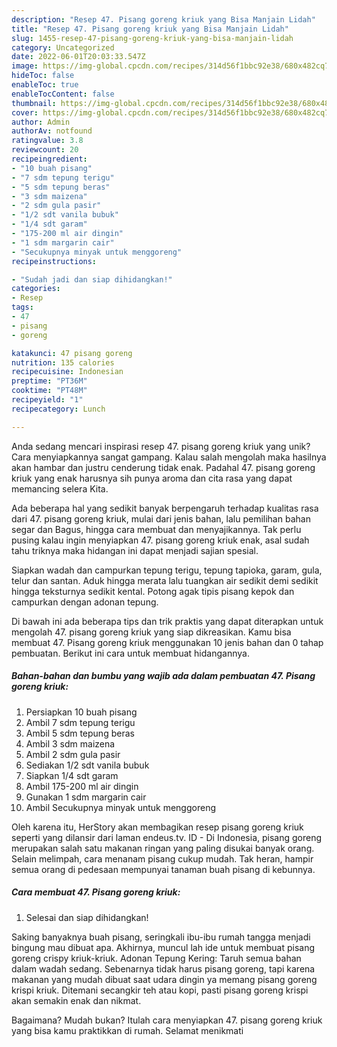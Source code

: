 ```yaml
---
description: "Resep 47. Pisang goreng kriuk yang Bisa Manjain Lidah"
title: "Resep 47. Pisang goreng kriuk yang Bisa Manjain Lidah"
slug: 1455-resep-47-pisang-goreng-kriuk-yang-bisa-manjain-lidah
category: Uncategorized
date: 2022-06-01T20:03:33.547Z
image: https://img-global.cpcdn.com/recipes/314d56f1bbc92e38/680x482cq70/47-pisang-goreng-kriuk-foto-resep-utama.jpg
hideToc: false
enableToc: true
enableTocContent: false
thumbnail: https://img-global.cpcdn.com/recipes/314d56f1bbc92e38/680x482cq70/47-pisang-goreng-kriuk-foto-resep-utama.jpg
cover: https://img-global.cpcdn.com/recipes/314d56f1bbc92e38/680x482cq70/47-pisang-goreng-kriuk-foto-resep-utama.jpg
author: Admin
authorAv: notfound
ratingvalue: 3.8
reviewcount: 20
recipeingredient:
- "10 buah pisang"
- "7 sdm tepung terigu"
- "5 sdm tepung beras"
- "3 sdm maizena"
- "2 sdm gula pasir"
- "1/2 sdt vanila bubuk"
- "1/4 sdt garam"
- "175-200 ml air dingin"
- "1 sdm margarin cair"
- "Secukupnya minyak untuk menggoreng"
recipeinstructions:

- "Sudah jadi dan siap dihidangkan!"
categories:
- Resep
tags:
- 47
- pisang
- goreng

katakunci: 47 pisang goreng 
nutrition: 135 calories
recipecuisine: Indonesian
preptime: "PT36M"
cooktime: "PT48M"
recipeyield: "1"
recipecategory: Lunch

---
```





Anda sedang mencari inspirasi resep 47. pisang goreng kriuk yang unik? Cara menyiapkannya sangat gampang. Kalau salah mengolah maka hasilnya akan hambar dan justru cenderung tidak enak. Padahal 47. pisang goreng kriuk yang enak harusnya sih punya aroma dan cita rasa yang dapat memancing selera Kita.





Ada beberapa hal yang sedikit banyak berpengaruh terhadap kualitas rasa dari 47. pisang goreng kriuk, mulai dari jenis bahan, lalu pemilihan bahan segar dan Bagus, hingga cara membuat dan menyajikannya. Tak perlu pusing kalau ingin menyiapkan 47. pisang goreng kriuk enak,      asal sudah tahu triknya maka hidangan ini dapat menjadi sajian spesial.














Siapkan wadah dan campurkan tepung terigu, tepung tapioka, garam, gula, telur dan santan. Aduk hingga merata lalu tuangkan air sedikit demi sedikit hingga teksturnya sedikit kental. Potong agak tipis pisang kepok dan campurkan dengan adonan tepung.






Di bawah ini ada beberapa tips dan trik praktis yang dapat diterapkan untuk mengolah 47. pisang goreng kriuk yang siap dikreasikan. Kamu bisa membuat 47. Pisang goreng kriuk menggunakan 10 jenis bahan dan 0 tahap pembuatan. Berikut ini cara untuk membuat hidangannya.

<!--inarticleads1-->

##### Bahan-bahan dan bumbu yang wajib ada dalam pembuatan 47. Pisang goreng kriuk:

1. Persiapkan 10 buah pisang
1. Ambil 7 sdm tepung terigu
1. Ambil 5 sdm tepung beras
1. Ambil 3 sdm maizena
1. Ambil 2 sdm gula pasir
1. Sediakan 1/2 sdt vanila bubuk
1. Siapkan 1/4 sdt garam
1. Ambil 175-200 ml air dingin
1. Gunakan 1 sdm margarin cair
1. Ambil Secukupnya minyak untuk menggoreng


Oleh karena itu, HerStory akan membagikan resep pisang goreng kriuk seperti yang dilansir dari laman endeus.tv. ID - Di Indonesia, pisang goreng merupakan salah satu makanan ringan yang paling disukai banyak orang. Selain melimpah, cara menanam pisang cukup mudah. Tak heran, hampir semua orang di pedesaan mempunyai tanaman buah pisang di kebunnya. 

<!--inarticleads2-->

##### Cara membuat 47. Pisang goreng kriuk:


1. Selesai dan siap dihidangkan!

Saking banyaknya buah pisang, seringkali ibu-ibu rumah tangga menjadi bingung mau dibuat apa. Akhirnya, muncul lah ide untuk membuat pisang goreng crispy kriuk-kriuk. Adonan Tepung Kering: Taruh semua bahan dalam wadah sedang. Sebenarnya tidak harus pisang goreng, tapi karena makanan yang mudah dibuat saat udara dingin ya memang pisang goreng krispi kriuk. Ditemani secangkir teh atau kopi, pasti pisang goreng krispi akan semakin enak dan nikmat. 

Bagaimana? Mudah bukan? Itulah cara menyiapkan 47. pisang goreng kriuk yang bisa kamu praktikkan di rumah. Selamat menikmati
